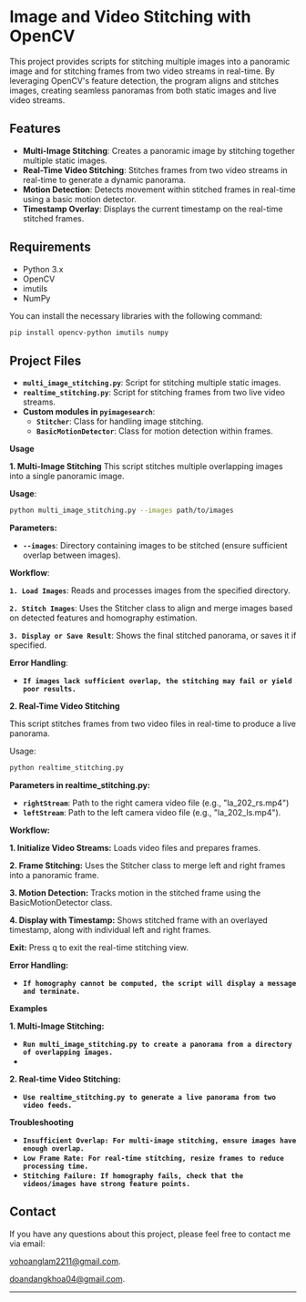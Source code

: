 # Image and Video Stitching with OpenCV

This project provides scripts for stitching multiple images into a panoramic image and for stitching frames from two video streams in real-time. By leveraging OpenCV's feature detection, the program aligns and stitches images, creating seamless panoramas from both static images and live video streams.

## Features
- **Multi-Image Stitching**: Creates a panoramic image by stitching together multiple static images.
- **Real-Time Video Stitching**: Stitches frames from two video streams in real-time to generate a dynamic panorama.
- **Motion Detection**: Detects movement within stitched frames in real-time using a basic motion detector.
- **Timestamp Overlay**: Displays the current timestamp on the real-time stitched frames.

## Requirements
- Python 3.x
- OpenCV
- imutils
- NumPy

You can install the necessary libraries with the following command:
```bash
pip install opencv-python imutils numpy
```
## Project Files
- **`multi_image_stitching.py`**: Script for stitching multiple static images.
- **`realtime_stitching.py`**: Script for stitching frames from two live video streams.
- **Custom modules in `pyimagesearch`**:
  - **`Stitcher`**: Class for handling image stitching.
  - **`BasicMotionDetector`**: Class for motion detection within frames.


**Usage**

**1. Multi-Image Stitching**
This script stitches multiple overlapping images into a single panoramic image.

**Usage**:
```bash
python multi_image_stitching.py --images path/to/images
```
**Parameters:**
- **`--images`**: Directory containing images to be stitched (ensure sufficient overlap between images).

**Workflow**:

**`1. Load Images`**: Reads and processes images from the specified directory.

**`2. Stitch Images`**: Uses the Stitcher class to align and merge images based on detected features and homography estimation.

**`3. Display or Save Result`**: Shows the final stitched panorama, or saves it if specified.

**Error Handling**:
- **`If images lack sufficient overlap, the stitching may fail or yield poor results.`**

**2. Real-Time Video Stitching**

This script stitches frames from two video files in real-time to produce a live panorama.

Usage:
```bash
python realtime_stitching.py
```
**Parameters in realtime_stitching.py:**
- **`rightStream`**: Path to the right camera video file (e.g., "la_202_rs.mp4")
- **`leftStream`**: Path to the left camera video file (e.g., "la_202_ls.mp4").

**Workflow:**

**1. Initialize Video Streams:**  Loads video files and prepares frames.

**2. Frame Stitching:** Uses the Stitcher class to merge left and right frames into a panoramic frame.

**3. Motion Detection:** Tracks motion in the stitched frame using the BasicMotionDetector class.

**4. Display with Timestamp:** Shows stitched frame with an overlayed timestamp, along with individual left and right frames.

**Exit:** Press q to exit the real-time stitching view.

**Error Handling:**
- **`If homography cannot be computed, the script will display a message and terminate.`**

**Examples**

**1. Multi-Image Stitching:**

- **`Run multi_image_stitching.py to create a panorama from a directory of overlapping images.`**
- 
**2. Real-time Video Stitching:**
  
- **`Use realtime_stitching.py to generate a live panorama from two video feeds.`**

**Troubleshooting**
- **`Insufficient Overlap: For multi-image stitching, ensure images have enough overlap.`**
- **`Low Frame Rate: For real-time stitching, resize frames to reduce processing time.`**
- **`Stitching Failure: If homography fails, check that the videos/images have strong feature points.`**

## Contact

If you have any questions about this project, please feel free to contact me via email: 

[vohoanglam2211@gmail.com](mailto:vohoanglam2211@gmail.com).

[doandangkhoa04@gmail.com](mailto:doandangkhoa04@gmail.com).

---




